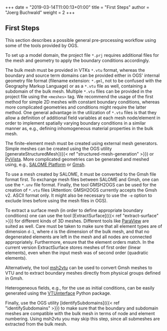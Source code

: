 +++
date = "2019-03-14T11:00:13+01:00"
title = "First Steps"
author = "Joerg Buchwald"
weight = 2
+++

## First Steps

This section describes a possible general pre-processing workflow using some of the tools provided by OGS.

To set up a model domain, the project file `*.prj` requires additional files for the mesh and geometry to apply the boundary conditions accordingly.

The bulk mesh must be provided in VTKs `*.vtu` format, whereas the boundary and source term domains can be provided either in OGS' internal geometry file format (filename extension: `*.gml`, not to be confused with the Geography Markup Language) or as a `*.vtu` file as well, containing a subdomain of the bulk mesh. Multiple `*.vtu` files can be provided in the project file using the `<meshes>` tag. We recommend the usage of the first method for simple 2D meshes with constant boundary conditions, whereas more complicated geometries and conditions might require the latter method. One general advantage in the utilization of `*.vtu` files is that they allow a definition of additional field variables at each mesh node/element in order to implement spatially varying boundary conditions in a similar manner as, e.g., defining inhomogeneous material properties in the bulk mesh.

The finite-element mesh must be created using external mesh generators. Simple meshes can be created using the OGS utility [generateStructuredMesh]({{< ref "structured-mesh-generation" >}}) or [PyVista](https://docs.pyvista.org).  More complicated geometries can be generated and meshed using, e.g., [SALOME Platform](https://www.salome-platform.org) or [Gmsh](http://gmsh.info).

To use a mesh created by SALOME, it must be converted to the Gmsh file format first. To exchange mesh files between SALOME and Gmsh, one can use the `*.unv` file format. Finally, the tool GMSH2OGS can be used for the creation of `*.vtu` files (Attention: GMSH2OGS currently accepts the Gmsh v2. ASCII format only. It might also be necessary to use the `-e` option to exclude lines before using the mesh files in OGS).

To extract a surface mesh (in order to define appropriate boundary conditions) one can use the tool [ExtractSurface]({{< ref "extract-surface" >}}) for different kinds of 3D meshes. Different tools like [ParaView](https://www.paraview.org/) are suited as well. Care must be taken to make sure that all element types are of dimension `d-1`, where `d` is the dimension of the bulk mesh, and that no degenerated elements are left in the mesh and all nodes are connected appropriately. Furthermore, ensure that the element orders match. In the current version ExtractSurface stores meshes of first order (linear elements), even when the input mesh was of second order (quadratic elements).

Alternatively, the tool [msh2vtu](https://github.com/dominik-kern/msh2vtu) can be used to convert Gmsh meshes to VTU and to extract boundary meshes directly from physical groups defined in Gmsh.

Heterogeneous fields, e.g., for the use as initial conditions, can be easily generated using the [VTUinterface](https://github.com/joergbuchwald/VTUinterface) Python package.

Finally, use the OGS utility [identifySubdomains]({{< ref "identifySubdomains" >}}) to make sure that the boundary and subdomain meshes are compatible with the bulk mesh in terms of node and element numbering. Using msh2vtu you may skip this step, since all submeshes are extracted from the bulk mesh.
